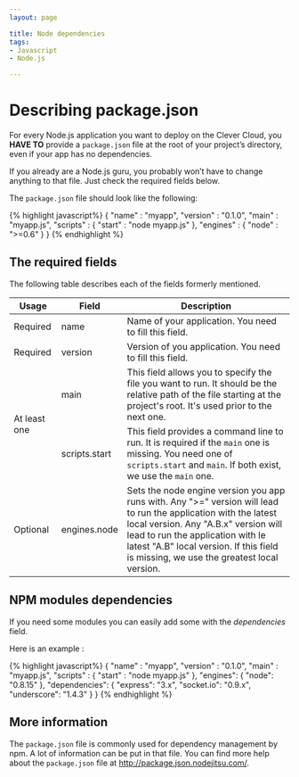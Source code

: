 ```yaml
---
layout: page

title: Node dependencies
tags:
- Javascript
- Node.js

---
```


# Describing package.json

For every Node.js application you want to deploy on the Clever Cloud, you **HAVE&nbsp;TO**
provide a `package.json` file at the root of your project’s directory, even if your app has no dependencies.

If you already are a Node.js guru, you probably won’t have to change anything to that
file. Just check the required fields below.

The `package.json` file should look like the following:

{% highlight javascript%}
    {
        "name" : "myapp",
        "version" : "0.1.0",
        "main" : "myapp.js",
        "scripts" : {
            "start" : "node myapp.js"
        },
        "engines" : {
            "node" : ">=0.6"
        }
    }
{% endhighlight %}

## The required fields

The following table describes each of the fields formerly mentioned.

<table id="nodedeps" class="table table-bordered table-striped">
	<thead>
		<tr>
			<th>Usage</th>
			<th>Field</th>
			<th>Description</th>
		</tr>
	</thead>
	<tbody>
		<tr>
		<td><span class="label label-important">Required</span></td>
		<td>name</td>
		<td>Name of your application. You need to fill this field.</td>
		</tr>
		<tr>
		<td><span class="label label-important">Required</span></td>
		<td>version</td>
		<td>Version of you application. You need to fill this field.</td>
		</tr>
		<tr>
			<td class="cc-depusage" rowspan="2"><span class="label label-important">At least one</span></td>
			<td>main</td>
			<td>This field allows you to specify the file you want to run. It should
			be the relative path of the file starting at the project's root. It's used prior to the next one.</td>
		</tr>
		<tr>
			<td>scripts.start</td>
			<td>This field provides a command line to run. It is required if the <code>main</code> one is missing. You need one
			of <code>scripts.start</code> and <code>main</code>. If both exist, we use the <code>main</code> one.</td>
		</tr>
		<tr>
			<td class="cc-depusage" ><span class="label label-inverse">Optional</span></td>
			<td>engines.node</td>
			<td>Sets the node engine version you app runs with. Any ">=" version will lead to
			run the application with the latest local version. Any "A.B.x" version will lead
			to run the application with le latest "A.B" local version. If this field is
			missing, we use the greatest local version.</td>
		</tr>
	</tbody>
</table>

## NPM modules dependencies

If you need some modules you can easily add some with the *dependencies* field.

Here is an example :

{% highlight javascript%}
    {
        "name" : "myapp",
        "version" : "0.1.0",
        "main" : "myapp.js",
        "scripts" : {
            "start" : "node myapp.js"
        },
        "engines": {
           "node": "0.8.15"
        },
       "dependencies": {
          "express": "3.x",
          "socket.io": "0.9.x",
          "underscore": "1.4.3"
       }
    }
{% endhighlight %}

## More information

The `package.json` file is commonly used for dependency management by npm. A lot
of information can be put in that file. You can find more help about the `package.json` file at <a href="http://package.json.nodejitsu.com/">http://package.json.nodejitsu.com/</a>.
